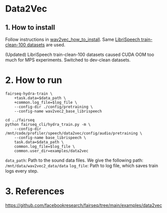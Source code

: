 # Data2Vec

## 1. How to install
Follow instructions in [wav2vec_how_to_install](../wav2vec2/README.md). Same [LibriSpeech train-clean-100 datasets](http://www.openslr.org/12) are used.

(Updated) LibriSpeech train-clean-100 datasets caused CUDA OOM too much for MPS experiments. Switched to dev-clean datasets.

# 2. How to run
```
fairseq-hydra-train \
    +task.data=$data_path \
    +common.log_file=$log_file \
    --config-dir ./config/pretraining \ 
    --config-name wav2vec2_base_librispeech 
```

```
cd ../fairseq
python fairseq_cli/hydra_train.py -m \
    --config-dir /mnt/code/profiler/speech/data2vec/config/audio/pretraining \
    --config-name base_librispeech \
    task.data=$data_path \
    common.log_file=$log_file \
    common.user_dir=examples/data2vec
```

`data_path`: Path to the sound data files. We give the following path: `/mnt/data/wav2vec2_data/data`
`log_file`: Path to log file, which saves train logs every step.

# 3. References
https://github.com/facebookresearch/fairseq/tree/main/examples/data2vec